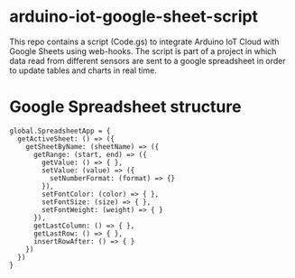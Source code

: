 # arduino-iot-google-sheet-script
This repo contains a script (Code.gs) to integrate Arduino IoT Cloud with Google Sheets using web-hooks. 
The script is part of a project in which data read from different sensors are sent to a google spreadsheet in order to 
update tables and charts in real time.

# Google Spreadsheet structure
```
global.SpreadsheetApp = {
  getActiveSheet: () => ({
    getSheetByName: (sheetName) => ({
      getRange: (start, end) => ({
        getValue: () => { },
        setValue: (value) => ({
          setNumberFormat: (format) => {}
        }),
        setFontColor: (color) => { },
        setFontSize: (size) => { },
        setFontWeight: (weight) => { }
      }),
      getLastColumn: () => { },
      getLastRow: () => { },
      insertRowAfter: () => { }
    })
  })
}
```